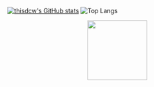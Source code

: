 [![thisdcw's GitHub stats](https://github-readme-stats.vercel.app/api?username=thisdcw&show_icons=true&theme=radical)](https://github.com/anuraghazra/github-readme-stats)
![Top Langs](https://github-readme-stats.vercel.app/api/top-langs/?username=thisdcw&show_icons=true&theme=radical)
<div align="center"> <img height="137px" src="https://github-readme-stats.vercel.app/api?username=thisdcw&hide_title=true&hide_border=true&show_icons=trueline_height=21&text_color=000&icon_color=000&bg_color=0,ea6161,ffc64d,fffc4d,52fa5a&theme=graywhite" /> </div>
